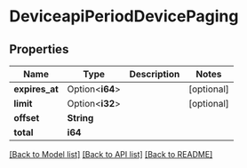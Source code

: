 # DeviceapiPeriodDevicePaging

## Properties

Name | Type | Description | Notes
------------ | ------------- | ------------- | -------------
**expires_at** | Option<**i64**> |  | [optional]
**limit** | Option<**i32**> |  | [optional]
**offset** | **String** |  |
**total** | **i64** |  |

[[Back to Model list]](../README.md#documentation-for-models) [[Back to API list]](../README.md#documentation-for-api-endpoints) [[Back to README]](../README.md)
